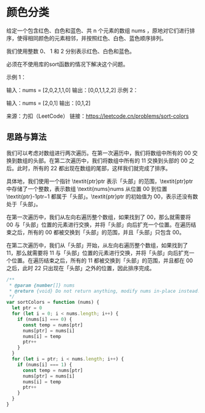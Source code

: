 # 颜色分类

给定一个包含红色、白色和蓝色、共 n 个元素的数组 nums ，原地对它们进行排序，使得相同颜色的元素相邻，并按照红色、白色、蓝色顺序排列。

我们使用整数 0、 1 和 2 分别表示红色、白色和蓝色。

必须在不使用库的sort函数的情况下解决这个问题。

示例 1：

输入：nums = [2,0,2,1,1,0]
输出：[0,0,1,1,2,2]
示例 2：

输入：nums = [2,0,1]
输出：[0,1,2]

来源：力扣（LeetCode）
链接：<https://leetcode.cn/problems/sort-colors>

## 思路与算法

我们可以考虑对数组进行两次遍历。在第一次遍历中，我们将数组中所有的 00 交换到数组的头部。在第二次遍历中，我们将数组中所有的 11 交换到头部的 00 之后。此时，所有的 22 都出现在数组的尾部，这样我们就完成了排序。

具体地，我们使用一个指针 \textit{ptr}ptr 表示「头部」的范围，\textit{ptr}ptr 中存储了一个整数，表示数组 \textit{nums}nums 从位置 00 到位置 \textit{ptr}-1ptr−1 都属于「头部」。\textit{ptr}ptr 的初始值为 00，表示还没有数处于「头部」。

在第一次遍历中，我们从左向右遍历整个数组，如果找到了 00，那么就需要将 00 与「头部」位置的元素进行交换，并将「头部」向后扩充一个位置。在遍历结束之后，所有的 00 都被交换到「头部」的范围，并且「头部」只包含 00。

在第二次遍历中，我们从「头部」开始，从左向右遍历整个数组，如果找到了 11，那么就需要将 11 与「头部」位置的元素进行交换，并将「头部」向后扩充一个位置。在遍历结束之后，所有的 11 都被交换到「头部」的范围，并且都在 00 之后，此时 22 只出现在「头部」之外的位置，因此排序完成。

```js
/**
 * @param {number[]} nums
 * @return {void} Do not return anything, modify nums in-place instead.
 */
var sortColors = function (nums) {
  let ptr = 0
  for (let i = 0; i < nums.length; i++) {
    if (nums[i] === 0) {
      const temp = nums[ptr]
      nums[ptr] = nums[i]
      nums[i] = temp
      ptr++
    }
  }
  for (let i = ptr; i < nums.length; i++) {
    if (nums[i] === 1) {
      const temp = nums[ptr]
      nums[ptr] = nums[i]
      nums[i] = temp
      ptr++
    }
  }
}
```

